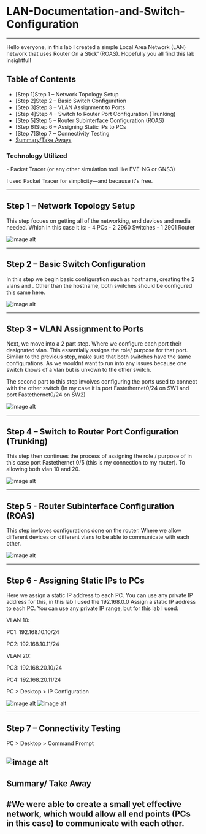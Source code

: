 <h1> LAN-Documentation-and-Switch-Configuration </h1>


---
Hello everyone, in this lab I created a simple Local Area Network (LAN) network that uses Router On a Stick"(ROAS). Hopefully you all find this lab insightful!

<h2>Table of Contents</h2> 

- [Step 1]Step 1 – Network Topology Setup
- [Step 2]Step 2 – Basic Switch Configuration
- [Step 3]Step 3 – VLAN Assignment to Ports
- [Step 4]Step 4 – Switch to Router Port Configuration (Trunking)
- [Step 5]Step 5 – Router Subinterface Configuration (ROAS)
- [Step 6]Step 6 – Assigning Static IPs to PCs
- [Step 7]Step 7 – Connectivity Testing
- [Summary/Take Aways](#first-cycle-remediation-effort-summary)


<h3>Technology Utilized</h3>
- Packet Tracer (or any other simulation tool like EVE-NG or GNS3)

I used Packet Tracer for simplicity—and because it's free.

---
<h2>Step 1 – Network Topology Setup</h2>
This step focues on getting all of the networking, end devices and media needed.
Which in this case it is:
- 4 PCs
- 2 2960 Switches
- 1 2901 Router

![image alt](https://github.com/GerardoSierra-IT/LAN-Documentation-and-Switch-Configuration/blob/8570563d5ebda850c463f4b8ef4514a0a9276d47/LAN%20before%20it%20was%20all%20up.jpg)

---
<h2>Step 2 – Basic Switch Configuration</h2>
In this step  we begin basic configuration such as hostname, creating the 2 vlans and . Other than the hostname, both switches should be configured this same here.

![image alt](https://github.com/GerardoSierra-IT/LAN-Documentation-and-Switch-Configuration/blob/501f17ffe725f18158f2ccfe4bbb135abcf0894b/Switch%20configurations.jpg)

---
<h2>Step 3 – VLAN Assignment to Ports</h2>
Next, we move into a 2 part step. Where we configure each port their designated vlan. This essentially assigns the role/ purpose for that port. Similar to the previous step, make sure that both switches have the same configurations. As we wouldnt want to run into any issues because one switch knows of a vlan but is unkown to the other switch.

The second part to this step involves configuring the ports used to connect with the other switch (In my case it is port Fastethernet0/24 on SW1 and port Fastethernet0/24 on SW2)


![image alt](https://github.com/GerardoSierra-IT/LAN-Documentation-and-Switch-Configuration/blob/b5685843d71be0b0bf13e8a3eae384267d1b9fac/trunk%20configurations.jpg)


---
<h2>Step 4 – Switch to Router Port Configuration (Trunking)</h2>
This step then continues the process of assigning the role / purpose of in this case port Fastethernet 0/5 (this is my connection to my router). To allowing both vlan 10 and 20.

![image alt](https://github.com/GerardoSierra-IT/LAN-Documentation-and-Switch-Configuration/blob/b5685843d71be0b0bf13e8a3eae384267d1b9fac/forgotten%20configurations%20for%20SW1.jpg)


---
<h2>Step 5 - Router Subinterface Configuration (ROAS)</h2>
This step invloves configurations done on the router. Where we allow different devices on different vlans to be able to communicate with each other.

![image alt](https://github.com/GerardoSierra-IT/LAN-Documentation-and-Switch-Configuration/blob/b5685843d71be0b0bf13e8a3eae384267d1b9fac/router%20configurations.jpg)

---
<h2>Step 6 - Assigning Static IPs to PCs</h2>
Here we assign a static IP address to each PC. You can use any private IP address for this, in this lab I used the 192.168.0.0
Assign a static IP address to each PC. You can use any private IP range, but for this lab I used:

VLAN 10:

PC1: 192.168.10.10/24

PC2: 192.168.10.11/24

VLAN 20:

PC3: 192.168.20.10/24

PC4: 192.168.20.11/24

PC > Desktop > IP Configuration


![image alt](https://github.com/GerardoSierra-IT/LAN-Documentation-and-Switch-Configuration/blob/fb53b3a2e7982a11b747ddfeb447bcd106765953/pc%20step1.jpg)
![image alt](https://github.com/GerardoSierra-IT/LAN-Documentation-and-Switch-Configuration/blob/fb53b3a2e7982a11b747ddfeb447bcd106765953/pc%20step%202.jpg)

---
<h2>Step 7 – Connectivity Testing</h2>

PC > Desktop > Command Prompt

![image alt](https://github.com/GerardoSierra-IT/LAN-Documentation-and-Switch-Configuration/blob/29fca487f205bdb180c38c64fc1acacf449fe23f/successful%20pings.jpg)
---

<h2> Summary/ Take Away </h2>

#We were able to create a small yet effective network, which would allow all end points (PCs in this case) to communicate with each other. 
---
